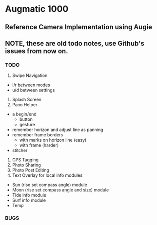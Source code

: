 Augmatic 1000 
=====
Reference Camera Implementation using Augie
----------------------------------------------------

NOTE, these are old todo notes, use Github's issues from now on.
----------------------------------------------------

### TODO
1. Swipe Navigation 
  * l/r between modes
  * u/d between settings
1. Splash Screen
1. Pano Helper
  * a begin/end
      * button
      * gesture
  * remember horizon and adjust line as panning
  * remember frame borders
    * with marks on horizon line (easy)
    * with frame (harder)
  * stitcher
1. GPS Tagging
1. Photo Sharing
1. Photo Post Editing
1. Text Overlay for local info modules
  * Sun (rise set compass angle) module
  * Moon (rise set compass angle and size) module
  * Tide info module
  * Surf info module
  * Temp

### BUGS

